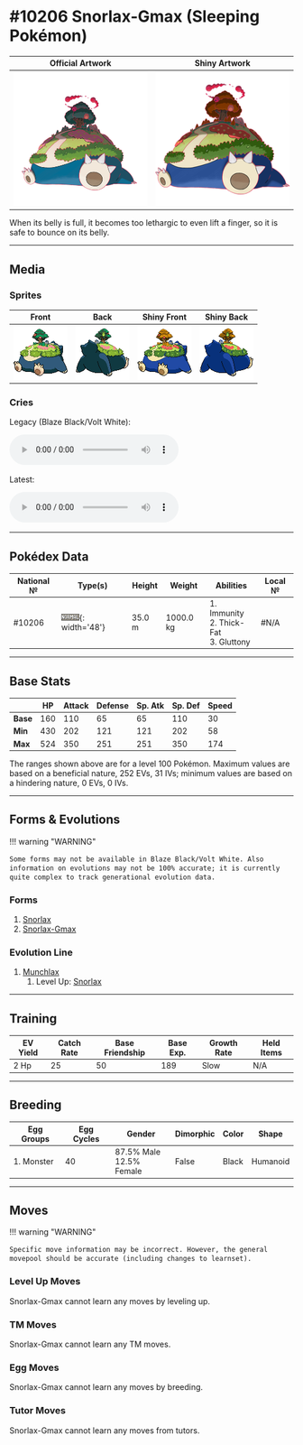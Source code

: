 # #10206 Snorlax-Gmax (Sleeping Pokémon)

| Official Artwork | Shiny Artwork |
| --- | --- |
| ![Official Artwork](https://raw.githubusercontent.com/PokeAPI/sprites/master/sprites/pokemon/other/official-artwork/10206.png) | ![Shiny Artwork](https://raw.githubusercontent.com/PokeAPI/sprites/master/sprites/pokemon/other/official-artwork/shiny/10206.png) |

When its belly is full, it becomes too lethargic to even lift a finger, so it is safe to bounce on its belly.

---

## Media

### Sprites

| Front | Back | Shiny Front | Shiny Back |
| --- | --- | --- | --- |
| ![Front](https://raw.githubusercontent.com/PokeAPI/sprites/master/sprites/pokemon/versions/generation-v/black-white/10206.png) | ![Back](https://raw.githubusercontent.com/PokeAPI/sprites/master/sprites/pokemon/versions/generation-v/black-white/back/10206.png) | ![Shiny Front](https://raw.githubusercontent.com/PokeAPI/sprites/master/sprites/pokemon/versions/generation-v/black-white/shiny/10206.png) | ![Shiny Back](https://raw.githubusercontent.com/PokeAPI/sprites/master/sprites/pokemon/versions/generation-v/black-white/back/shiny/10206.png) |

### Cries

Legacy (Blaze Black/Volt White):
<p><audio controls>
  <source src="None" type="audio/ogg">
  Your browser does not support the audio element.
</audio></p>

Latest:
<p><audio controls>
  <source src="https://raw.githubusercontent.com/PokeAPI/cries/main/cries/pokemon/latest/10206.ogg" type="audio/ogg">
  Your browser does not support the audio element.
</audio></p>

---

## Pokédex Data

| National № | Type(s) | Height | Weight | Abilities | Local № |
|------------|---------|--------|--------|-----------|---------|
| #10206 | ![normal](../assets/types/normal.png){: width='48'} | 35.0 m | 1000.0 kg | 1. Immunity<br>2. Thick-Fat<br>3. Gluttony | #N/A |

---

## Base Stats
|   | HP | Attack | Defense | Sp. Atk | Sp. Def | Speed |
|---|----|--------|---------|---------|---------|-------|
| **Base** | 160 | 110 | 65 | 65 | 110 | 30 |
| **Min** | 430 | 202 | 121 | 121 | 202 | 58 |
| **Max** | 524 | 350 | 251 | 251 | 350 | 174 |

The ranges shown above are for a level 100 Pokémon. Maximum values are based on a beneficial nature, 252 EVs, 31 IVs; minimum values are based on a hindering nature, 0 EVs, 0 IVs.

---

## Forms & Evolutions

!!! warning "WARNING"

    Some forms may not be available in Blaze Black/Volt White. Also information on evolutions may not be 100% accurate; it is currently quite complex to track generational evolution data.

### Forms

1. [Snorlax](snorlax.md/)
2. [Snorlax-Gmax](snorlax-gmax.md/)

### Evolution Line

1. [Munchlax](munchlax.md/)
    1. Level Up: [Snorlax](snorlax.md/)


---

## Training

| EV Yield | Catch Rate | Base Friendship | Base Exp. | Growth Rate | Held Items |
|----------|------------|-----------------|-----------|-------------|------------|
| 2 Hp | 25 | 50 | 189 | Slow | N/A |

---

## Breeding

| Egg Groups | Egg Cycles | Gender | Dimorphic | Color | Shape |
|------------|------------|--------|-----------|-------|-------|
| 1. Monster | 40 | 87.5% Male<br>12.5% Female | False | Black | Humanoid |

---

## Moves

!!! warning "WARNING"

    Specific move information may be incorrect. However, the general movepool should be accurate (including changes to learnset).

### Level Up Moves

Snorlax-Gmax cannot learn any moves by leveling up.

### TM Moves

Snorlax-Gmax cannot learn any TM moves.

### Egg Moves

Snorlax-Gmax cannot learn any moves by breeding.

### Tutor Moves

Snorlax-Gmax cannot learn any moves from tutors.

